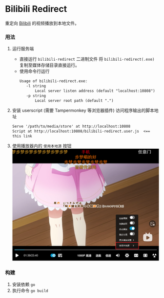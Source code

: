 # Bilibili Redirect

重定向 [Bilibili](https://www.bilibili.com) 的视频播放到本地文件。

### 用法

1. 运行服务端
    * 直接运行 `bilibili-redirect` 二进制文件
        将 `bilibili-redirect(.exe)` 复制至媒体存储目录直接运行。
    * 使用命令行运行
        ```text
        Usage of bilibili-redirect.exe:
           -l string
               Local server listen address (default "localhost:10808")
           -p string
               Local server root path (default ".")
        ```

2. 安装 userscript (需要 Tampermonkey 等浏览器插件)
    访问程序输出的脚本地址
    ```text
    Serve '/path/to/media/store' at http://localhost:10808
    Script at http://localhost:10808/bilibili-redirect.user.js  <== this link
    ```

3. 使用播放器内的 `使用本地源` 按钮
    ![use-local-resource](./imgs/use-local-resource.png)

### 构建

1. 安装依赖 `go`
2. 执行命令 `go build`